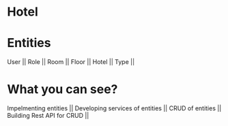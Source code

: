 # Hotel 
# Entities 
  User ||
  Role ||
  Room ||
  Floor ||
  Hotel ||
  Type ||
  
# What you can see?
  Impelmenting entities  ||
  Developing services of entities  ||
  CRUD of entities   ||
  Building Rest API for CRUD  ||

